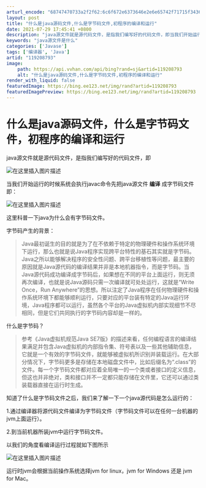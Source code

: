 ```yaml
---
arturl_encode: "68747470733a2f2f62:6c6f672e6373646e2e6e65742f71715f34363230393834352f:61727469636c652f64657461696c732f313139323038373933"
layout: post
title: "什么是java源码文件,什么是字节码文件,初程序的编译和运行"
date: 2021-07-29 17:45:41 +0800
description: "java源文件就是源代码文件，是指我们编写好的代码文件，即当我们开始运行的时候系统会执行javac命"
keywords: "java源文件是什么"
categories: ['Javase']
tags: ['编译器', 'Java']
artid: "119208793"
image:
    path: https://api.vvhan.com/api/bing?rand=sj&artid=119208793
    alt: "什么是java源码文件,什么是字节码文件,初程序的编译和运行"
render_with_liquid: false
featuredImage: https://bing.ee123.net/img/rand?artid=119208793
featuredImagePreview: https://bing.ee123.net/img/rand?artid=119208793
---
```


# 什么是java源码文件，什么是字节码文件，初程序的编译和运行

java源文件就是源代码文件，是指我们编写好的代码文件，即
  
![在这里插入图片描述](https://i-blog.csdnimg.cn/blog_migrate/1b4c570af2eb308b979d226bcd1885ab.png)
  
当我们开始运行的时候系统会执行javac命令先把java源文件
**编译**
成字节码文件即：
  
![在这里插入图片描述](https://i-blog.csdnimg.cn/blog_migrate/d0139ca5d880cce63390d585218a5842.png)
  
这里科普一下java为什么会有字节码文件。

字节码产生的背景：

> Java最初诞生的目的就是为了在不依赖于特定的物理硬件和操作系统环境下运行，那么也就是说Java程序实现跨平台特性的基石其实就是字节码。Java之所以能够解决程序的安全性问题、跨平台移植性等问题，最主要的原因就是Java源代码的编译结果并非是本地机器指令，而是字节码。当Java源代码成功编译成字节码后，如果想在不同的平台上面运行，则无须再次编译，也就是说Java源码只需一次编译就可处处运行，这就是“Write Once，Run Anywhere”的思想。所以注定了Java程序在任何物理硬件和操作系统环境下都能够顺利运行，只要对应的平台装有特定的Java运行环境，Java程序都可以运行，虽然各个平台的Java虚拟机内部实现细节不尽相同，但是它们共同执行的字节码内容却是一样的。

什么是字节码？

> 参考《Java虚拟机规范Java SE7版》的描述来看，任何编程语言的编译结果满足并包含Java虚拟机的内部指令集、符号表以及一些其他辅助信息，它就是一个有效的字节码文件，就能够被虚拟机所识别并装载运行。在大部分情况下，字节码更多是存储在本地磁盘文件中，比如后缀名为“.class”的文件。每一个字节码文件都对应着全局唯一的一个类或者接口的定义信息，但这也并非绝对，类和接口并不一定都只能存储在文件里，它还可以通过类装载器直接在运行时生成。

知道了什么是字节码文件之后，我们来了解一下一个java源代码是怎么运行的：
  
1.通过编译器将源代码文件编译为字节码文件（字节码文件可以在任何一台机器的jvm上面运行）。
  
2.到当前机器所装jvm中运行字节码文件。

以我们的角度看编译运行过程就如下图所示
  
![在这里插入图片描述](https://i-blog.csdnimg.cn/blog_migrate/d37622d451fe1a907bb13ffadb00c077.png)
  
运行时jvm会根据当前操作系统选择jvm for linux，jvm for Windows 还是 jvm for Mac。